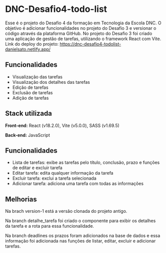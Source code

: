 
# DNC-Desafio4-todo-list

Esse é o projeto do Desafio 4 da formação em Tecnologia da Escola DNC.
O objetivo é adicionar funcionalidades no projeto do Desafio 3 e versionar o código através da plataforma GitHub.
No projeto do Desafio 3 foi criado uma aplicação de gestão de tarefas, utilizando o framework React com Vite.
Link do deploy do projeto: https://dnc-desafio4-todolist-danielsato.netlify.app/




## Funcionalidades

- Visualização das tarefas
- Visualização dos detalhes das tarefas
- Edição de tarefas
- Exclusão de tarefas
- Adição de tarefas


## Stack utilizada

**Front-end:** React (v18.2.0), Vite (v5.0.0), SASS (v1.69.5)

**Back-end:** JavaScript


## Funcionalidades

- Lista de tarefas: exibe as tarefas pelo título, conclusão, prazo e funções de editar e excluir tarefa
- Editar tarefa: edita qualquer informação da tarefa
- Excluir tarefa: exclui a tarefa selecionada
- Adicionar tarefa: adiciona uma tarefa com todas as informações


## Melhorias

Na brach version-1 está a versão clonada do projeto antigo.

Na branch detalhe_tarefa foi criado o componente para exibir os detalhes da tarefa e a rota para essa funcionalidade.

Na branch deadlines os prazos foram adicionados na base de dados e essa informação foi adicionada nas funções de listar, editar, excluir e adicionar tarefas.



